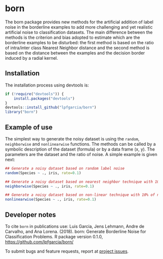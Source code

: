 # born

The born package provides new methods for the artificial addition of label noise in the borderline examples to add more challenging and yet realistic artificial noise to classification datasets. The main difference between the methods is the criterion and bias adopted to estimate which are the borderline examples to be disturbed: the first method is based on the ratio of intra/inter class Nearest Neighbor distance and the second method is based on the distance between the examples and the decision border induced by a radial kernel. 
  
## Installation

The installation process using devtools is:

```r
if (!require("devtools")) {
    install.packages("devtools")
}
devtools::install_github("lpfgarcia/born")
library("born")
```

## Example of use

The simplest way to generate the noisy dataset is using the `random`, `neighborwise` and `nonlinearwise` functions. The methods can be called by a symbolic description of the dataset (formula) or by a data frame (x, y). The parameters are the dataset and the ratio of noise. A simple example is given next:

```r
## Generate a noisy dataset based on random label noise
random(Species ~ ., iris, rate=0.1)

## Generate a noisy dataset based on nearest neighbor technique with 10% of noise
neighborwise(Species ~ ., iris, rate=0.1)

## Generate a noisy dataset based on non-linear technique with 10% of noise
nonlinearwise(Species ~ ., iris, rate=0.1)
```

## Developer notes

To cite `born` in publications use: Luis Garcia, Jens Lehmann, Andre de Carvalho, and Ana Lorena. (2018). born: Generate Borderline Noise for Classification Problems. R package version 0.1.0, https://github.com/lpfgarcia/born/

To submit bugs and feature requests, report at [project issues](https://github.com/lpfgarcia/born/issues).
